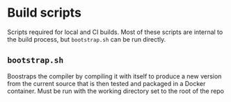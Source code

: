 # Build scripts
Scripts required for local and CI builds. Most of these scripts are internal to the build process, but `bootstrap.sh` can be run directly.

## `bootstrap.sh`
Boostraps the compiler by compiling it with itself to produce a new version from the current source that is then tested and packaged in a Docker container. Must be run with the working directory set to the root of the repo
